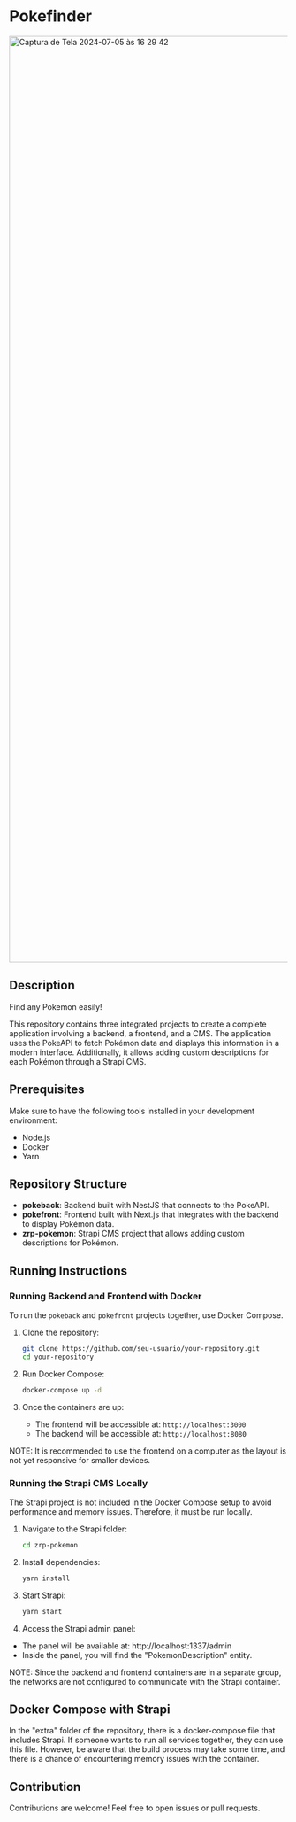 # Pokefinder

<img width="1673" alt="Captura de Tela 2024-07-05 às 16 29 42" src="https://github.com/HugoBianquini/zrp-pokemon/assets/65050552/61ee89a2-88f3-4181-93e4-7dbd89da737f">

## Description

Find any Pokemon easily!

This repository contains three integrated projects to create a complete application involving a backend, a frontend, and a CMS. The application uses the PokeAPI to fetch Pokémon data and displays this information in a modern interface. Additionally, it allows adding custom descriptions for each Pokémon through a Strapi CMS.

## Prerequisites

Make sure to have the following tools installed in your development environment:

- Node.js
- Docker
- Yarn

## Repository Structure

- **pokeback**: Backend built with NestJS that connects to the PokeAPI.
- **pokefront**: Frontend built with Next.js that integrates with the backend to display Pokémon data.
- **zrp-pokemon**: Strapi CMS project that allows adding custom descriptions for Pokémon.

## Running Instructions

### Running Backend and Frontend with Docker

To run the `pokeback` and `pokefront` projects together, use Docker Compose.

1. Clone the repository:

   ```bash
   git clone https://github.com/seu-usuario/your-repository.git
   cd your-repository
   ```

2. Run Docker Compose:

   ```bash
   docker-compose up -d
   ```

3. Once the containers are up:
   - The frontend will be accessible at: `http://localhost:3000`
   - The backend will be accessible at: `http://localhost:8080`

NOTE: It is recommended to use the frontend on a computer as the layout is not yet responsive for smaller devices.

### Running the Strapi CMS Locally

The Strapi project is not included in the Docker Compose setup to avoid performance and memory issues. Therefore, it must be run locally.

1. Navigate to the Strapi folder:

   ```bash
   cd zrp-pokemon
   ```

2. Install dependencies:

   ```bash
   yarn install
   ```

3. Start Strapi:

   ```bash
   yarn start
   ```

4. Access the Strapi admin panel:

- The panel will be available at: http://localhost:1337/admin
- Inside the panel, you will find the "PokemonDescription" entity.

NOTE: Since the backend and frontend containers are in a separate group, the networks are not configured to communicate with the Strapi container.

## Docker Compose with Strapi

In the "extra" folder of the repository, there is a docker-compose file that includes Strapi. If someone wants to run all services together, they can use this file. However, be aware that the build process may take some time, and there is a chance of encountering memory issues with the container.

## Contribution

Contributions are welcome! Feel free to open issues or pull requests.
